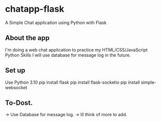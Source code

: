 # chatapp-flask
A Simple Chat application using Python with Flask

## About the app

I'm doing a web chat application to practice my HTML/CSS/JavaScript Python Skills
I will use database for message log in the future.

## Set up
Use Python 3.10
pip install flask
pip install flask-socketio
pip install simple-websocket

## To-Dost.
-> Use Database for message log.
-> Ill think of more to add.
